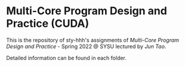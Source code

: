# Multi-Core Program Design and Practice (CUDA)

This is the repository of sty-hhh's assignments of *Multi-Core Program Design and Practice* - Spring 2022 @ SYSU lectured by *Jun Tao*.

Detailed information can be found in each folder.